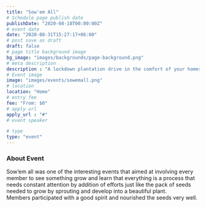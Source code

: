```yaml
---
title: "Sow'em All"
# Schedule page publish date
publishDate: "2020-08-18T00:00:00Z"
# event date
date: "2020-08-31T15:27:17+06:00"
# post save as draft
draft: false
# page title background image
bg_image: "images/backgrounds/page-background.png"
# meta description
description : "A lockdown plantation drive in the comfort of your homes with a 14 day grow your plant challenge"
# Event image
image: "images/events/sowemall.png"
# location
location: "Home"
# entry fee
fee: "From: $0"
# apply url
apply_url : "#"
# event speaker

# type
type: "event"
---
```


### About Event
Sow’em all was one of the interesting events that aimed at involving every member to see something grow and learn that everything is a process that needs constant attention by addition of efforts just like the pack of seeds needed to grow by sprouting and develop into a beautiful plant.  
Members participated with a good spirit and nourished the seeds very well.